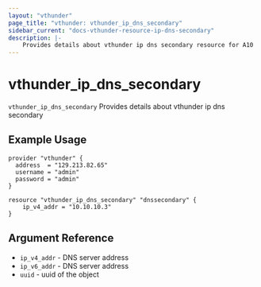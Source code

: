 ```yaml
---
layout: "vthunder"
page_title: "vthunder: vthunder_ip_dns_secondary"
sidebar_current: "docs-vthunder-resource-ip-dns-secondary"
description: |-
	Provides details about vthunder ip dns secondary resource for A10
---
```


# vthunder\_ip\_dns\_secondary

`vthunder_ip_dns_secondary` Provides details about vthunder ip dns secondary
## Example Usage


```hcl
provider "vthunder" {
  address  = "129.213.82.65"
  username = "admin"
  password = "admin"
}

resource "vthunder_ip_dns_secondary" "dnssecondary" {
    ip_v4_addr = "10.10.10.3"
}
```

## Argument Reference

* `ip_v4_addr` - DNS server address
* `ip_v6_addr` - DNS server address
* `uuid` - uuid of the object

